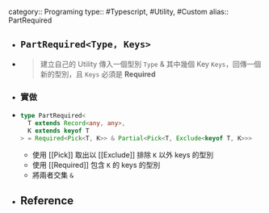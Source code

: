category:: Programing
type:: #Typescript, #Utility, #Custom
alias:: PartRequired

- ## `PartRequired<Type, Keys>`
- > 建立自己的 Utility
  > 傳入一個型別 `Type` & 其中幾個 Key `Keys`，回傳一個新的型別，且 `Keys` 必須是 **Required**
- ### 實做
- ```typescript
  type PartRequired<
    T extends Record<any, any>,
    K extends keyof T
  > = Required<Pick<T, K>> & Partial<Pick<T, Exclude<keyof T, K>>>
  ```
	- 使用 [[Pick]] 取出以 [[Exclude]] 排除 `K` 以外 keys 的型別
	- 使用 [[Required]] 包含 `K` 的 keys 的型別
	- 將兩者交集 `&`
- ## Reference
